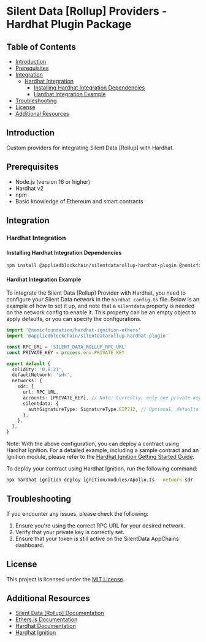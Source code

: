 # Silent Data [Rollup] Providers - Hardhat Plugin Package

## Table of Contents

- [Introduction](#introduction)
- [Prerequisites](#prerequisites)
- [Integration](#integration)
  - [Hardhat Integration](#hardhat-integration)
    - [Installing Hardhat Integration Dependencies](#installing-hardhat-integration-dependencies)
    - [Hardhat Integration Example](#hardhat-integration-example)
- [Troubleshooting](#troubleshooting)
- [License](#license)
- [Additional Resources](#additional-resources)

## Introduction

Custom providers for integrating Silent Data [Rollup] with Hardhat.

## Prerequisites

- Node.js (version 18 or higher)
- Hardhat v2
- npm
- Basic knowledge of Ethereum and smart contracts

## Integration

### Hardhat Integration

#### Installing Hardhat Integration Dependencies

```bash
npm install @appliedblockchain/silentdatarollup-hardhat-plugin @nomicfoundation/hardhat-ignition-ethers@0.15.7
```

#### Hardhat Integration Example

To integrate the Silent Data [Rollup] Provider with Hardhat, you need to configure your Silent Data network in the `hardhat.config.ts` file. Below is an example of how to set it up, and note that a `silentdata` property is needed on the network config to enable it. This property can be an empty object to apply defaults, or you can specify the configurations.

```typescript
import '@nomicfoundation/hardhat-ignition-ethers'
import '@appliedblockchain/silentdatarollup-hardhat-plugin'

const RPC_URL = 'SILENT_DATA_ROLLUP_RPC_URL'
const PRIVATE_KEY = process.env.PRIVATE_KEY

export default {
  solidity: '0.8.21',
  defaultNetwork: 'sdr',
  networks: {
    sdr: {
      url: RPC_URL,
      accounts: [PRIVATE_KEY], // Note: Currently, only one private key can be passed to the network accounts configuration.
      silentdata: {
        authSignatureType: SignatureType.EIP712, // Optional, defaults to RAW
      },
    },
  },
}
```

Note: With the above configuration, you can deploy a contract using Hardhat Ignition. For a detailed example, including a sample contract and an Ignition module, please refer to the [Hardhat Ignition Getting Started Guide](https://hardhat.org/ignition/docs/getting-started).

To deploy your contract using Hardhat Ignition, run the following command:

```bash
npx hardhat ignition deploy ignition/modules/Apollo.ts --network sdr
```

## Troubleshooting

If you encounter any issues, please check the following:

1. Ensure you're using the correct RPC URL for your desired network.
2. Verify that your private key is correctly set.
3. Ensure that your token is still active on the SilentData AppChains dashboard.

## License

This project is licensed under the [MIT License](LICENSE).

## Additional Resources

- [Silent Data [Rollup] Documentation](https://docs.silentdata.com)
- [Ethers.js Documentation](https://docs.ethers.org/v6/)
- [Hardhat Documentation](https://hardhat.org/docs)
- [Hardhat Ignition](https://hardhat.org/hardhat-runner/plugins/nomiclabs-hardhat-ignition)

